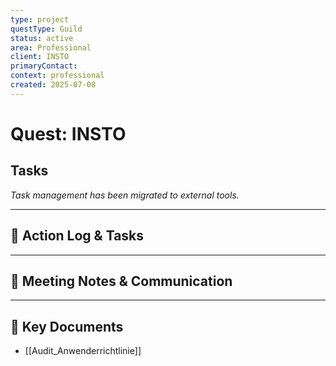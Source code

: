 ```yaml
---
type: project
questType: Guild
status: active
area: Professional
client: INSTO
primaryContact: 
context: professional
created: 2025-07-08
---
```


# Quest: INSTO

## Tasks

*Task management has been migrated to external tools.*

---

## 📝 Action Log & Tasks


---
## 💬 Meeting Notes & Communication


---
## 📎 Key Documents
- [[Audit_Anwenderrichtlinie]]
